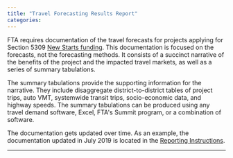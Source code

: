 ```yaml
---
title: "Travel Forecasting Results Report"
categories:
---
```


FTA requires documentation of the travel forecasts for projects applying for Section 5309 [New Starts funding](https://www.transit.dot.gov/CIG). This documentation is focused on the forecasts, not the forecasting methods. It consists of a succinct narrative of the benefits of the project and the impacted travel markets, as well as a series of summary tabulations.

The summary tabulations provide the supporting information for the narrative. They include disaggregate district-to-district tables of project trips, auto VMT, systemwide transit trips, socio-economic data, and highway speeds. The summary tabulations can be produced using any travel demand software, Excel, FTA's Summit program, or a combination of software.

The documentation gets updated over time. As an example, the documentation updated in July 2019 is located in the [Reporting Instructions](http://www.transit.dot.gov/sites/fta.dot.gov/files/docs/funding/grant-programs/capital-investments/8886/fy-21-ss-reporting-instructions-final.doc).

------------------------------------------------------------------------

